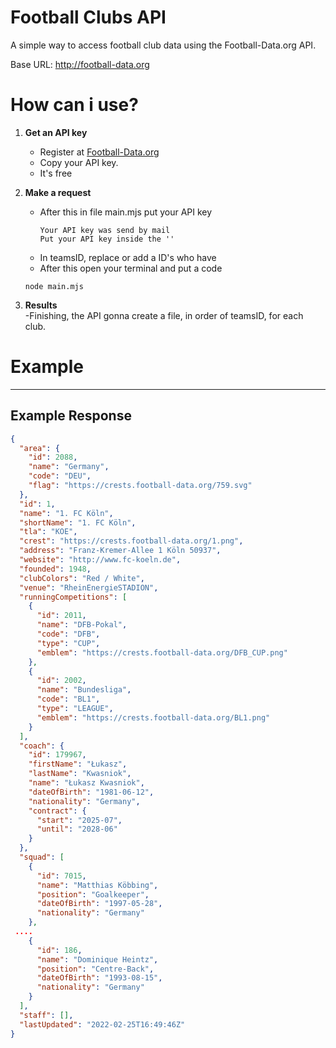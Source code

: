 
# Football Clubs API
A simple way to access football club data using the Football-Data.org API.

Base URL:
http://football-data.org

# How can i use?

1. **Get an API key**  
   - Register at [Football-Data.org](https://www.football-data.org/client/register)  
   - Copy your API key.
   - It's free

2. **Make a request**  
   - After this in file main.mjs put your API key
     ```
     Your API key was send by mail
     Put your API key inside the ''
     ```
   - In teamsID, replace or add a ID's who have
   - After this open your terminal and put a code
    ```
    node main.mjs
    ```

3. **Results**  
    -Finishing, the API gonna create a file, in order of teamsID, for each club. 

# Example


---

## Example Response

```json
{
  "area": {
    "id": 2088,
    "name": "Germany",
    "code": "DEU",
    "flag": "https://crests.football-data.org/759.svg"
  },
  "id": 1,
  "name": "1. FC Köln",
  "shortName": "1. FC Köln",
  "tla": "KOE",
  "crest": "https://crests.football-data.org/1.png",
  "address": "Franz-Kremer-Allee 1 Köln 50937",
  "website": "http://www.fc-koeln.de",
  "founded": 1948,
  "clubColors": "Red / White",
  "venue": "RheinEnergieSTADION",
  "runningCompetitions": [
    {
      "id": 2011,
      "name": "DFB-Pokal",
      "code": "DFB",
      "type": "CUP",
      "emblem": "https://crests.football-data.org/DFB_CUP.png"
    },
    {
      "id": 2002,
      "name": "Bundesliga",
      "code": "BL1",
      "type": "LEAGUE",
      "emblem": "https://crests.football-data.org/BL1.png"
    }
  ],
  "coach": {
    "id": 179967,
    "firstName": "Łukasz",
    "lastName": "Kwasniok",
    "name": "Łukasz Kwasniok",
    "dateOfBirth": "1981-06-12",
    "nationality": "Germany",
    "contract": {
      "start": "2025-07",
      "until": "2028-06"
    }
  },
  "squad": [
    {
      "id": 7015,
      "name": "Matthias Köbbing",
      "position": "Goalkeeper",
      "dateOfBirth": "1997-05-28",
      "nationality": "Germany"
    },
 ....
    {
      "id": 186,
      "name": "Dominique Heintz",
      "position": "Centre-Back",
      "dateOfBirth": "1993-08-15",
      "nationality": "Germany"
    }
  ],
  "staff": [],
  "lastUpdated": "2022-02-25T16:49:46Z"
}
